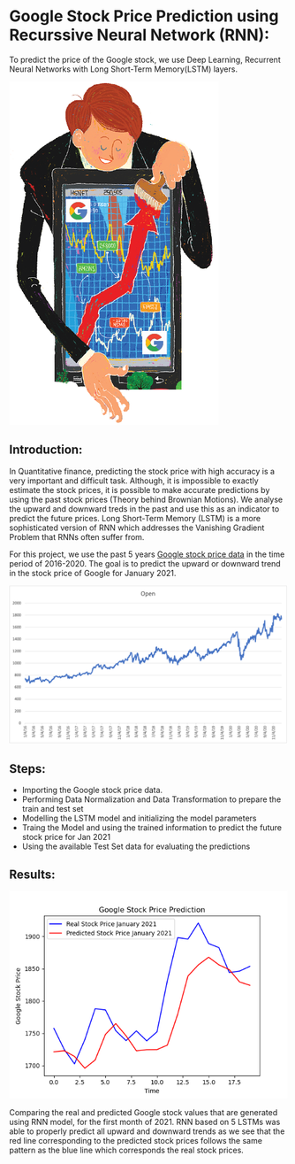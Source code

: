 # Google Stock Price Prediction using Recurssive Neural Network (RNN):
 To predict the price of the Google stock, we use Deep Learning, Recurrent Neural Networks with Long Short-Term Memory(LSTM) layers.
 
 ![Google_Stock](https://github.com/srikanthv0610/Google-Stock-Price-Prediction_Recurssive-Neural-Network-RNN-/blob/main/Plots/Google.png)
 
 ## Introduction:
 
 In Quantitative finance, predicting the stock price with high accuracy is a very important and difficult task. Although, it is impossible to exactly 
estimate the stock prices, it is possible to make accurate predictions by using the past stock prices (Theory behind Brownian Motions). We analyse the upward and downward treds
in the past and use this as an indicator to predict the future prices. Long Short-Term Memory (LSTM) is a more sophisticated version of RNN which addresses the Vanishing Gradient Problem that RNNs often suffer from.

For this project, we use the past 5 years [Google stock price data](https://github.com/srikanthv0610/Google-Stock-Price-Prediction_Recurssive-Neural-Network-RNN-/tree/main/Dataset) in the time period of 2016-2020. The goal is to predict the upward or downward trend in the stock price of Google for January 2021.

![Image](https://github.com/srikanthv0610/Google-Stock-Price-Prediction_Recurssive-Neural-Network-RNN-/blob/main/Plots/Google%20Stock%20Price%20Development.png)

## Steps:

* Importing the Google stock price data.
* Performing Data Normalization and Data Transformation to prepare the train and test set
* Modelling the LSTM model and initializing the model parameters
* Traing the Model and using the trained information to predict the future stock price for Jan 2021
* Using the available Test Set data for evaluating the predictions

## Results:

![Image2](https://github.com/srikanthv0610/Google-Stock-Price-Prediction_Recurssive-Neural-Network-RNN-/blob/main/Plots/Figure_1.png)

Comparing the real and predicted Google stock values that are generated using RNN model, for the first month of 2021. RNN based on 5 LSTMs was able to properly predict all upward and downward trends as we see that the red line corresponding to the predicted stock prices follows the same pattern as the blue line which corresponds the real stock prices.


